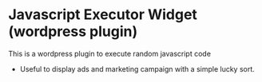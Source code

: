 # Javascript Executor Widget (wordpress plugin)

This is a wordpress plugin to execute random javascript code 

- Useful to display ads and marketing campaign with a simple lucky sort.

